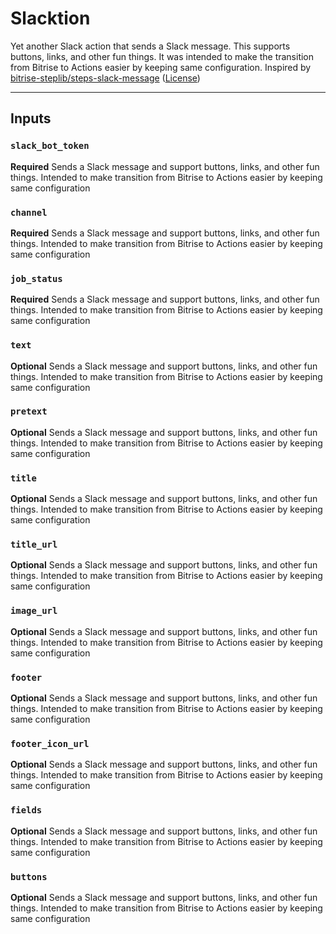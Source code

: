 # Slacktion

Yet another Slack action that sends a Slack message. This supports buttons, links, and other fun things. It was intended to make the transition from Bitrise to Actions easier by keeping same configuration. Inspired by [bitrise-steplib/steps-slack-message](https://github.com/bitrise-steplib/steps-slack-message) ([License](https://github.com/bitrise-steplib/steps-slack-message/blob/ce2f9f8776e1520a1d229cea8b25efe33fb1417a/LICENSE))

---

## **Inputs**

### **`slack_bot_token`**

**Required** Sends a Slack message and support buttons, links, and other fun things. Intended to make transition from Bitrise to Actions easier by keeping same configuration

### **`channel`**

**Required** Sends a Slack message and support buttons, links, and other fun things. Intended to make transition from Bitrise to Actions easier by keeping same configuration

### **`job_status`**

**Required** Sends a Slack message and support buttons, links, and other fun things. Intended to make transition from Bitrise to Actions easier by keeping same configuration

### **`text`**

**Optional** Sends a Slack message and support buttons, links, and other fun things. Intended to make transition from Bitrise to Actions easier by keeping same configuration

### **`pretext`**

**Optional** Sends a Slack message and support buttons, links, and other fun things. Intended to make transition from Bitrise to Actions easier by keeping same configuration

### **`title`**

**Optional** Sends a Slack message and support buttons, links, and other fun things. Intended to make transition from Bitrise to Actions easier by keeping same configuration

### **`title_url`**

**Optional** Sends a Slack message and support buttons, links, and other fun things. Intended to make transition from Bitrise to Actions easier by keeping same configuration

### **`image_url`**

**Optional** Sends a Slack message and support buttons, links, and other fun things. Intended to make transition from Bitrise to Actions easier by keeping same configuration

### **`footer`**

**Optional** Sends a Slack message and support buttons, links, and other fun things. Intended to make transition from Bitrise to Actions easier by keeping same configuration

### **`footer_icon_url`**

**Optional** Sends a Slack message and support buttons, links, and other fun things. Intended to make transition from Bitrise to Actions easier by keeping same configuration

### **`fields`**

**Optional** Sends a Slack message and support buttons, links, and other fun things. Intended to make transition from Bitrise to Actions easier by keeping same configuration

### **`buttons`**

**Optional** Sends a Slack message and support buttons, links, and other fun things. Intended to make transition from Bitrise to Actions easier by keeping same configuration
